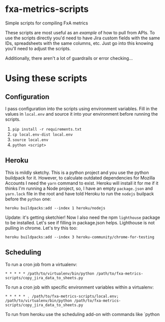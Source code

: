 # fxa-metrics-scripts
Simple scripts for compiling FxA metrics


These scripts are most useful as an _example_ of how to pull from APIs.  To use
the scripts directly you'd need to have Jira custom fields with the same IDs,
spreadsheets with the same columns, etc.  Just go into this knowing you'll need
to adjust the scripts.

Additionally, there aren't a lot of guardrails or error checking...




# Using these scripts

## Configuration

I pass configuration into the scripts using environment variables.  Fill in the
values in `local.env` and source it into your environment before running the
scripts.
1. `pip install -r requirements.txt`
2. `cp local.env-dist local.env`
3. `source local.env`
4. `python <script>`

## Heroku

This is mildly sketchy.  This is a python project and you use the python buildpack for it.  However, to calculate outdated dependencies for Mozilla Accounts I need the `yarn` command to exist.  Heroku will install it for me if it thinks I'm running a Node project, so, I have an empty `package.json` and `yarn.lock` file in the root and have told Heroku to run the `nodejs` builpack before the `python` one:

```
heroku buildpacks:add --index 1 heroku/nodejs
```

Update: it's getting sketchier!  Now I also need the npm `lighthouse` package to be installed.  Let's see if filling in package.json helps.  Lighthouse is not pulling in chrome.  Let's try this too:

```
heroku buildpacks:add --index 3 heroku-community/chrome-for-testing
```

## Scheduling

To run a cron job from a virtualenv:

```
* * * * * /path/to/virtualenv/bin/python /path/to/fxa-metrics-scripts/copy_jira_data_to_sheets.py
```

To run a cron job with specific environment variables within a virtualenv:

```
* * * * * . /path/to/fxa-metrics-scripts/local.env; /path/to/virtualenv/bin/python /path/to/fxa-metrics-scripts/copy_jira_data_to_sheets.py
```

To run from heroku use the scheduling add-on with commands like `python
<script>.py`
